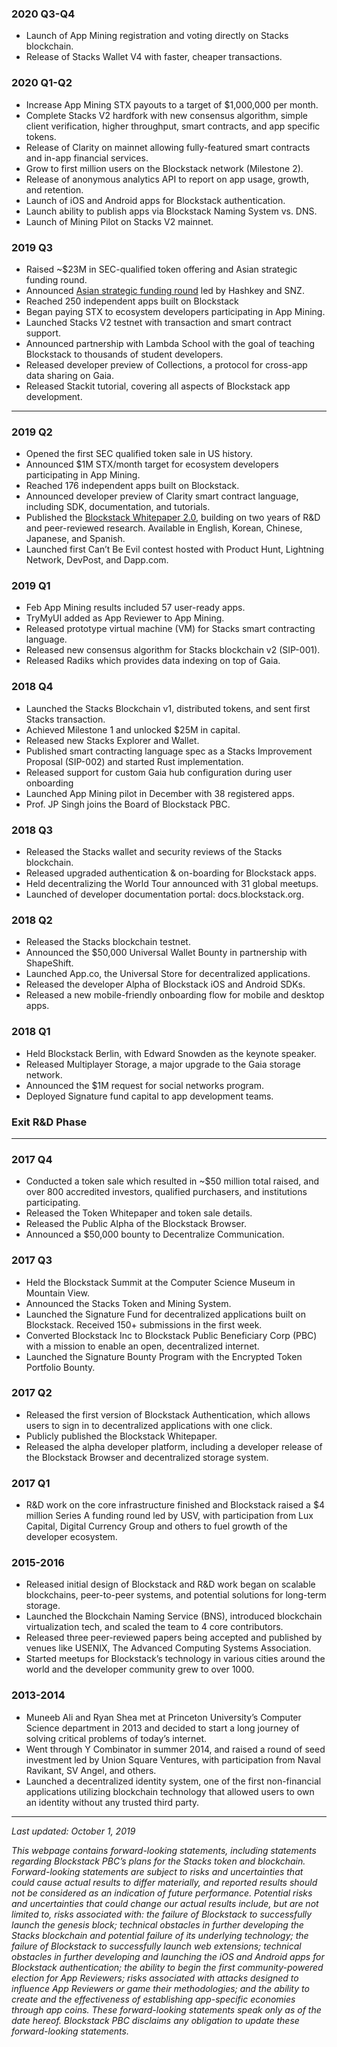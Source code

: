 ### 2020 Q3-Q4

- Launch of App Mining registration and voting directly on Stacks blockchain.
- Release of Stacks Wallet V4 with faster, cheaper transactions.

### 2020 Q1-Q2

- Increase App Mining STX payouts to a target of $1,000,000 per month.
- Complete Stacks V2 hardfork with new consensus algorithm, simple client verification, higher throughput, smart contracts, and app specific tokens.
- Release of Clarity on mainnet allowing fully-featured smart contracts and in-app financial services.
- Grow to first million users on the Blockstack network (Milestone 2).
- Release of anonymous analytics API to report on app usage, growth, and retention.
- Launch of iOS and Android apps for Blockstack authentication.
- Launch ability to publish apps via Blockstack Naming System vs. DNS.
- Launch of Mining Pilot on Stacks V2 mainnet.

### 2019 Q3

- Raised ~$23M in SEC-qualified token offering and Asian strategic funding round.
- Announced [Asian strategic funding round](https://blog.blockstack.org/strategic-asian-investors-blockstack/) led by Hashkey and SNZ.
- Reached 250 independent apps built on Blockstack
- Began paying STX to ecosystem developers participating in App Mining.
- Launched Stacks V2 testnet with transaction and smart contract support.
- Announced partnership with Lambda School with the goal of teaching Blockstack to thousands of student developers.
- Released developer preview of Collections, a protocol for cross-app data sharing on Gaia.
- Released Stackit tutorial, covering all aspects of Blockstack app development.

---

### 2019 Q2

- Opened the first SEC qualified token sale in US history.
- Announced $1M STX/month target for ecosystem developers participating in App Mining.
- Reached 176 independent apps built on Blockstack.
- Announced developer preview of Clarity smart contract language, including SDK, documentation, and tutorials.
- Published the [Blockstack Whitepaper 2.0](https://blog.blockstack.org/announcing-the-blockstack-whitepaper-2-0/), building on two years of R&D and peer-reviewed research. Available in English, Korean, Chinese, Japanese, and Spanish.
- Launched first Can’t Be Evil contest hosted with Product Hunt, Lightning Network, DevPost, and Dapp.com.

### 2019 Q1

- Feb App Mining results included 57 user-ready apps.
- TryMyUI added as App Reviewer to App Mining.
- Released prototype virtual machine (VM) for Stacks smart contracting language.
- Released new consensus algorithm for Stacks blockchain v2 (SIP-001).
- Released Radiks which provides data indexing on top of Gaia.

### 2018 Q4

- Launched the Stacks Blockchain v1, distributed tokens, and sent first Stacks transaction.
- Achieved Milestone 1 and unlocked $25M in capital.
- Released new Stacks Explorer and Wallet.
- Published smart contracting language spec as a Stacks Improvement Proposal (SIP-002) and started Rust implementation.
- Released support for custom Gaia hub configuration during user onboarding
- Launched App Mining pilot in December with 38 registered apps.
- Prof. JP Singh joins the Board of Blockstack PBC.

### 2018 Q3

- Released the Stacks wallet and security reviews of the Stacks blockchain.
- Released upgraded authentication & on-boarding for Blockstack apps.
- Held decentralizing the World Tour announced with 31 global meetups.
- Launched of developer documentation portal: docs.blockstack.org.

### 2018 Q2

- Released the Stacks blockchain testnet.
- Announced the $50,000 Universal Wallet Bounty in partnership with ShapeShift.
- Launched App.co, the Universal Store for decentralized applications.
- Released the developer Alpha of Blockstack iOS and Android SDKs.
- Released a new mobile-friendly onboarding flow for mobile and desktop apps.

### 2018 Q1

- Held Blockstack Berlin, with Edward Snowden as the keynote speaker.
- Released Multiplayer Storage, a major upgrade to the Gaia storage network.
- Announced the $1M request for social networks program.
- Deployed Signature fund capital to app development teams.

### Exit R&D Phase

---

### 2017 Q4

- Conducted a token sale which resulted in ~$50 million total raised, and over 800 accredited investors, qualified purchasers, and institutions participating.
- Released the Token Whitepaper and token sale details.
- Released the Public Alpha of the Blockstack Browser.
- Announced a $50,000 bounty to Decentralize Communication.

### 2017 Q3

- Held the Blockstack Summit at the Computer Science Museum in Mountain View.
- Announced the Stacks Token and Mining System.
- Launched the Signature Fund for decentralized applications built on Blockstack. Received 150+ submissions in the first week.
- Converted Blockstack Inc to Blockstack Public Beneficiary Corp (PBC) with a mission to enable an open, decentralized internet.
- Launched the Signature Bounty Program with the Encrypted Token Portfolio Bounty.

### 2017 Q2

- Released the first version of Blockstack Authentication, which allows users to sign in to decentralized applications with one click.
- Publicly published the Blockstack Whitepaper.
- Released the alpha developer platform, including a developer release of the Blockstack Browser and decentralized storage system.

### 2017 Q1

- R&D work on the core infrastructure finished and Blockstack raised a $4 million Series A funding round led by USV, with participation from Lux Capital, Digital Currency Group and others to fuel growth of the developer ecosystem.

### 2015-2016

- Released initial design of Blockstack and R&D work began on scalable blockchains, peer-to-peer systems, and potential solutions for long-term storage.
- Launched the Blockchain Naming Service (BNS), introduced blockchain virtualization tech, and scaled the team to 4 core contributors.
- Released three peer-reviewed papers being accepted and published by venues like USENIX, The Advanced Computing Systems Association.
- Started meetups for Blockstack’s technology in various cities around the world and the developer community grew to over 1000.

### 2013-2014

- Muneeb Ali and Ryan Shea met at Princeton University’s Computer Science department in 2013 and decided to start a long journey of solving critical problems of today’s internet.
- Went through Y Combinator in summer 2014, and raised a round of seed investment led by Union Square Ventures, with participation from Naval Ravikant, SV Angel, and others.
- Launched a decentralized identity system, one of the first non-financial applications utilizing blockchain technology that allowed users to own an identity without any trusted third party.

---

_Last updated: October 1, 2019_

_This webpage contains forward-looking statements, including statements regarding Blockstack PBC’s plans for the Stacks token and blockchain. Forward-looking statements are subject to risks and uncertainties that could cause actual results to differ materially, and reported results should not be considered as an indication of future performance. Potential risks and uncertainties that could change our actual results include, but are not limited to, risks associated with: the failure of Blockstack to successfully launch the genesis block; technical obstacles in further developing the Stacks blockchain and potential failure of its underlying technology; the failure of Blockstack to successfully launch web extensions; technical obstacles in further developing and launching the iOS and Android apps for Blockstack authentication; the ability to begin the first community-powered election for App Reviewers; risks associated with attacks designed to influence App Reviewers or game their methodologies; and the ability to create and the effectiveness of establishing app-specific economies through app coins. These forward-looking statements speak only as of the date hereof. Blockstack PBC disclaims any obligation to update these forward-looking statements._
